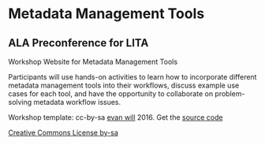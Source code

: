 # Metadata Management Tools
## ALA Preconference for LITA

Workshop Website for Metadata Management Tools

Participants will use hands-on activities to learn how to incorporate different metadata management tools into their workflows, discuss example use cases for each tool, and have the opportunity to collaborate on problem-solving metadata workflow issues.

Workshop template: cc-by-sa [evan will](https://github.com/evanwill) 2016. Get the [source code](https://github.com/evanwill/workshop-template)

[Creative Commons License by-sa](http://creativecommons.org/licenses/by-sa/4.0/)
